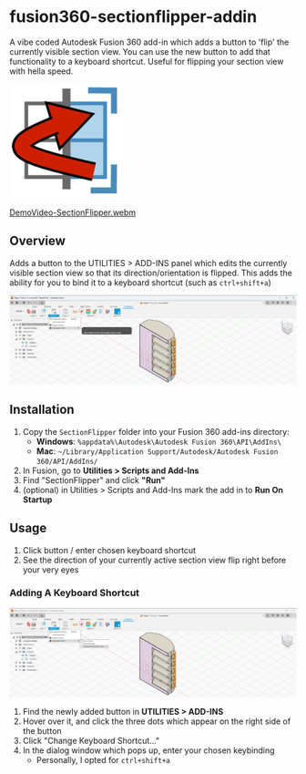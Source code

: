 # fusion360-sectionflipper-addin
A vibe coded Autodesk Fusion 360 add-in which adds a button to 'flip' the currently visible section view. You can use the new button to add that functionality to a keyboard shortcut. Useful for flipping your section view with hella speed.

<img src="./SectionFlipper/AddInIcon.svg" alt="Icon" height="200">

[DemoVideo-SectionFlipper.webm](https://github.com/user-attachments/assets/0151aec9-0c41-4818-9b69-196063242218)


## Overview
Adds a button to the UTILITIES > ADD-INS panel which edits the currently visible section view so that its direction/orientation is flipped. This adds the ability for you to bind it to a keyboard shortcut (such as `ctrl+shift+a`)

<img src="./Screenshots/Button.png" alt="Button">

## Installation

1. Copy the `SectionFlipper` folder into your Fusion 360 add-ins directory:
    - **Windows**: `%appdata%\Autodesk\Autodesk Fusion 360\API\AddIns\`
    - **Mac**: `~/Library/Application Support/Autodesk/Autodesk Fusion 360/API/AddIns/`
2. In Fusion, go to **Utilities > Scripts and Add-Ins**
3. Find "SectionFlipper" and click **"Run"**
4. (optional) in Utilities > Scripts and Add-Ins mark the add in to **Run On Startup**


## Usage
1. Click button / enter chosen keyboard shortcut
2. See the direction of your currently active section view flip right before your very eyes

### Adding A Keyboard Shortcut
<img src="./Screenshots/AddingShortcut.png" alt="Adding Keyboard Shortcut">

1. Find the newly added button in **UTILITIES > ADD-INS**
2. Hover over it, and click the three dots which appear on the right side of the button
3. Click "Change Keyboard Shortcut..."
4. In the dialog window which pops up, enter your chosen keybinding
    - Personally, I opted for `ctrl+shift+a`
